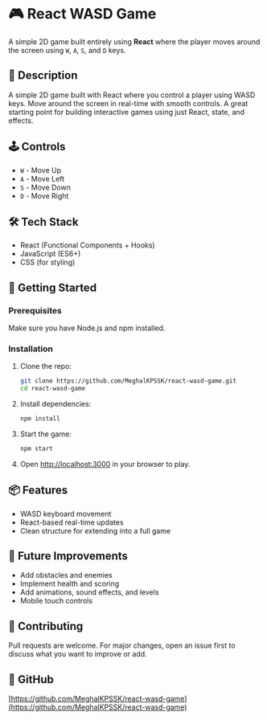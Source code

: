 # 🎮 React WASD Game

A simple 2D game built entirely using **React** where the player moves around the screen using `W`, `A`, `S`, and `D` keys.

## 🯩 Description

A simple 2D game built with React where you control a player using WASD keys. Move around the screen in real-time with smooth controls. A great starting point for building interactive games using just React, state, and effects.

## 🕹️ Controls

- `W` - Move Up  
- `A` - Move Left  
- `S` - Move Down  
- `D` - Move Right  

## 🛠️ Tech Stack

- React (Functional Components + Hooks)
- JavaScript (ES6+)
- CSS (for styling)

## 🚀 Getting Started

### Prerequisites

Make sure you have Node.js and npm installed.

### Installation

1. Clone the repo:

   ```bash
   git clone https://github.com/MeghalKPSSK/react-wasd-game.git
   cd react-wasd-game
   ```

2. Install dependencies:

   ```bash
   npm install
   ```

3. Start the game:

   ```bash
   npm start
   ```

4. Open [http://localhost:3000](http://localhost:3000) in your browser to play.

## 📦 Features

- WASD keyboard movement
- React-based real-time updates
- Clean structure for extending into a full game

## 📌 Future Improvements

- Add obstacles and enemies
- Implement health and scoring
- Add animations, sound effects, and levels
- Mobile touch controls

## 🤝 Contributing

Pull requests are welcome. For major changes, open an issue first to discuss what you want to improve or add.

## 🔗 GitHub

[https://github.com/MeghalKPSSK/react-wasd-game](https://github.com/MeghalKPSSK/react-wasd-game)

